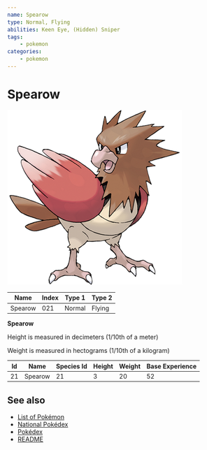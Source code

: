 ```yaml
---
name: Spearow
type: Normal, Flying
abilities: Keen Eye, (Hidden) Sniper
tags:
    - pokemon
categories:
    - pokemon
---
```


# Spearow


![Spearow](images/021.png)

| **Name** | **Index** | **Type 1** | **Type 2** |
|----|----|----|----|
| Spearow | 021 | Normal | Flying  |

**Spearow** 


Height is measured in decimeters (1/10th of a meter)

Weight is measured in hectograms (1/10th of a kilogram)

| **Id** | **Name** | **Species Id** | **Height** | **Weight** | **Base Experience** |
|--------|----------|----------------|------------|------------|---------------------|
| 21 | Spearow | 21 | 3 | 20 | 52 |


## See also

- [List of Pokémon](../pokemon.md)
- [National Pokédex](../national_pokedex.md)
- [Pokédex](../pokedex.md)
- [README](../README.md)
